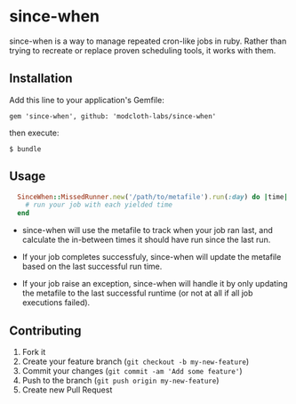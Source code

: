 # since-when

since-when is a way to manage repeated cron-like jobs in ruby. Rather
than trying to recreate or replace proven scheduling tools, it works
with them.

## Installation

Add this line to your application's Gemfile:

    gem 'since-when', github: 'modcloth-labs/since-when'

then execute:

    $ bundle

## Usage

```ruby
  SinceWhen::MissedRunner.new('/path/to/metafile').run(:day) do |time|
    # run your job with each yielded time
  end
```


* since-when will use the metafile to track when your job ran last, and
calculate the in-between times it should have run since the last run.

* If your job completes successfuly, since-when will update the metafile
based on the last successful run time.

* If your job raise an exception, since-when will handle it by only
updating the metafile to the last successful runtime (or not at all if
all job executions failed).


## Contributing

1. Fork it
2. Create your feature branch (`git checkout -b my-new-feature`)
3. Commit your changes (`git commit -am 'Add some feature'`)
4. Push to the branch (`git push origin my-new-feature`)
5. Create new Pull Request
